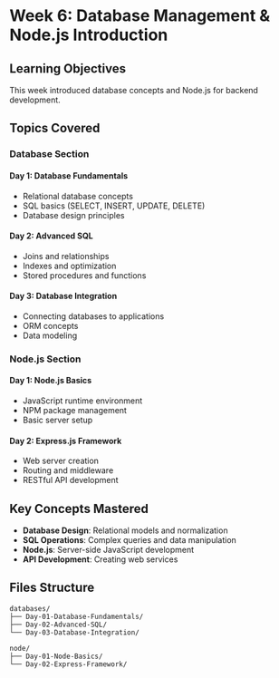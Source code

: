 # Week 6: Database Management & Node.js Introduction

## Learning Objectives
This week introduced database concepts and Node.js for backend development.

## Topics Covered

### Database Section
#### Day 1: Database Fundamentals
- Relational database concepts
- SQL basics (SELECT, INSERT, UPDATE, DELETE)
- Database design principles

#### Day 2: Advanced SQL
- Joins and relationships
- Indexes and optimization
- Stored procedures and functions

#### Day 3: Database Integration
- Connecting databases to applications
- ORM concepts
- Data modeling

### Node.js Section
#### Day 1: Node.js Basics
- JavaScript runtime environment
- NPM package management
- Basic server setup

#### Day 2: Express.js Framework
- Web server creation
- Routing and middleware
- RESTful API development

## Key Concepts Mastered
- **Database Design**: Relational models and normalization
- **SQL Operations**: Complex queries and data manipulation
- **Node.js**: Server-side JavaScript development
- **API Development**: Creating web services

## Files Structure
```
databases/
├── Day-01-Database-Fundamentals/
├── Day-02-Advanced-SQL/
└── Day-03-Database-Integration/

node/
├── Day-01-Node-Basics/
└── Day-02-Express-Framework/
```